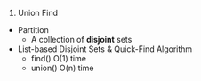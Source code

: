 1. Union Find
  - Partition
    * A collection of **disjoint** sets
  - List-based Disjoint Sets & Quick-Find Algorithm
    * find() O(1) time
    * union() O(n) time
    
